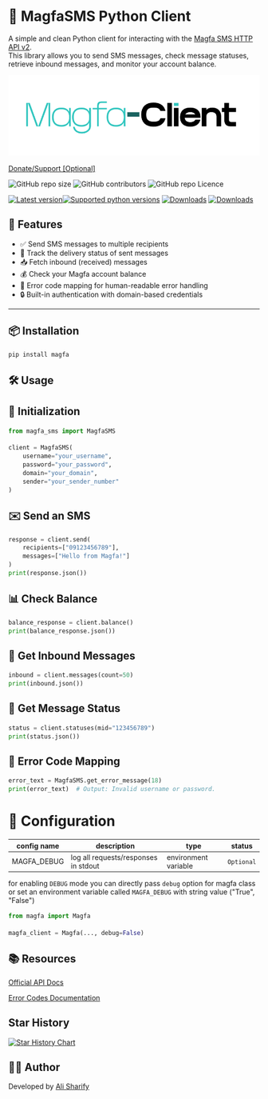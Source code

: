 # 📡 MagfaSMS Python Client

A simple and clean Python client for interacting with
the [Magfa SMS HTTP API v2](https://messaging.magfa.com/ui/?public/wiki/api/http_v2).  
This library allows you to send SMS messages, check message statuses, retrieve inbound messages, and monitor your
account balance.


<img src="https://raw.githubusercontent.com/alisharify7/magfa-client/refs/heads/main/doc/logo.png">


<a href="https://www.coffeete.ir/alisharify7">Donate/Support [Optional]</a>


<img alt="GitHub repo size" src="https://img.shields.io/github/repo-size/alisharify7/magfa-client"> <img alt="GitHub contributors" src="https://img.shields.io/github/contributors/alisharify7/magfa-client"> <img alt="GitHub repo Licence" src="https://img.shields.io/pypi/l/flask_captcha2">

[![Latest version](https://img.shields.io/pypi/v/magfa)](https://pypi.python.org/pypi/magfa)[![Supported python versions](https://img.shields.io/pypi/pyversions/magfa)](https://pypi.python.org/pypi/magfa) [![Downloads](https://static.pepy.tech/badge/magfa)](https://pepy.tech/project/magfa) [![Downloads](https://static.pepy.tech/badge/magfa/month)](https://pepy.tech/project/magfa)

## 🚀 Features

- ✅ Send SMS messages to multiple recipients
- 🔄 Track the delivery status of sent messages
- 📥 Fetch inbound (received) messages
- 💰 Check your Magfa account balance
- 🧾 Error code mapping for human-readable error handling
- 🔒 Built-in authentication with domain-based credentials

---

## 📦 Installation

```bash
pip install magfa
```

## 🛠️ Usage

## 🔐 Initialization

```python
from magfa_sms import MagfaSMS

client = MagfaSMS(
    username="your_username",
    password="your_password",
    domain="your_domain",
    sender="your_sender_number"
)
```

## ✉️ Send an SMS

```python
response = client.send(
    recipients=["09123456789"],
    messages=["Hello from Magfa!"]
)
print(response.json())
```

## 📊 Check Balance

```python
balance_response = client.balance()
print(balance_response.json())
 ```

## 📩 Get Inbound Messages

```python
inbound = client.messages(count=50)
print(inbound.json())
```

## 📡 Get Message Status

```python
status = client.statuses(mid="123456789")
print(status.json())
```

## 🧠 Error Code Mapping

```python
error_text = MagfaSMS.get_error_message(18)
print(error_text)  # Output: Invalid username or password.
```

# 🚧 Configuration

| config name | description                          | type                 | status     | 
|-------------|--------------------------------------|----------------------|------------|
| MAGFA_DEBUG | log all requests/responses in stdout | environment variable | `Optional` |

for enabling `DEBUG` mode you can directly pass `debug` option for magfa class or set an environment variable
called `MAGFA_DEBUG` with string value ("True", "False")

```python
from magfa import Magfa

magfa_client = Magfa(..., debug=False)
```

## 📚 Resources

<a href="https://messaging.magfa.com/ui/?public/wiki/api/http_v2">Official API Docs</a>

<a href="https://messaging.magfa.com/ui/?public/wiki/api/http_v2#errors">Error Codes Documentation</a>

## Star History

[![Star History Chart](https://api.star-history.com/svg?repos=alisharify7/magfa&type=Date)](https://star-history.com/#alisharify7/magfa&Date)

## 🧑‍💻 Author

Developed by <a href="https://github.com/alisharify7">Ali Sharify</a>
